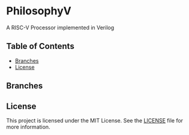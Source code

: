 # PhilosophyV
A RISC-V Processor implemented in Verilog 


## Table of Contents
+ [Branches](#branches)
+ [License](#license)

## <a name=branches></a>Branches

## <a name=license></a>License
This project is licensed under the MIT License.  See the [LICENSE](LICENSE) file for more information.
